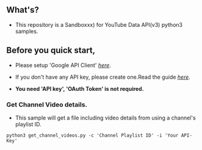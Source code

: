 ## What's?

* This repository is a Sandboxxx) for YouTube Data API(v3) python3 samples.

## Before you quick start,

* Please setup 'Google API Client' [*here*](https://github.com/googleapis/google-api-python-client#Installation).

* If you don't have any API key, please create one.Read the guide [*here*](https://developers.google.com/youtube/v3/getting-started).
* **You need 'API key', 'OAuth Token' is not required.**

### Get Channel Video details.

* This sample will get a file including video details from using a channel's playlist ID.

`python3 get_channel_videos.py -c 'Channel Playlist ID' -i 'Your API-Key' `
